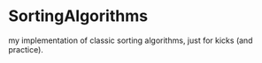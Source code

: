 # SortingAlgorithms
my implementation of classic sorting algorithms, just for kicks (and practice).

